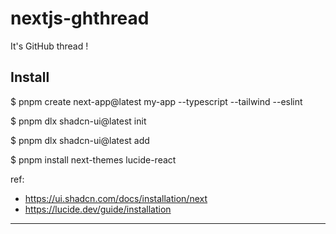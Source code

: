 # nextjs-ghthread

It's GitHub thread !

## Install

$ pnpm create next-app@latest my-app --typescript --tailwind --eslint

$ pnpm dlx shadcn-ui@latest init

$ pnpm dlx shadcn-ui@latest add

$ pnpm install next-themes lucide-react

ref:
- https://ui.shadcn.com/docs/installation/next
- https://lucide.dev/guide/installation

---


